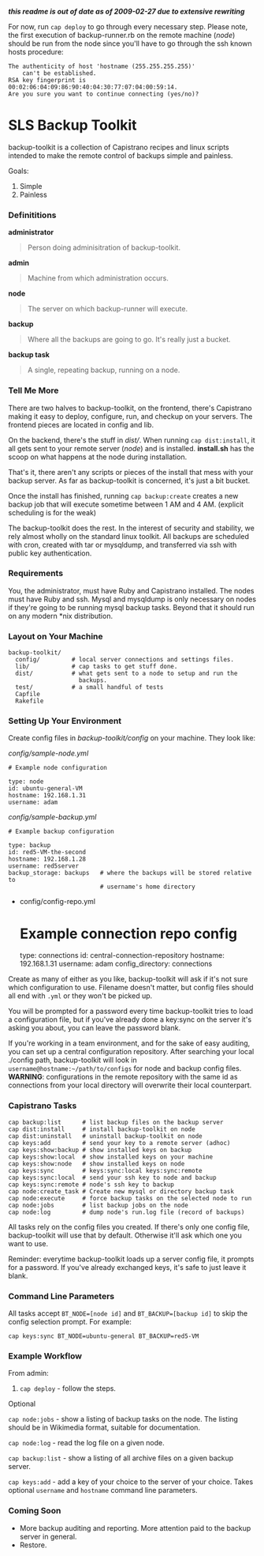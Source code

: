
***this readme is out of date as of 2009-02-27 due to extensive rewriting***  

For now, run `cap deploy` to go through every necessary step. Please note, the first execution of backup-runner.rb on the remote machine (*node*) should be run from the node since you'll have to go through the ssh known hosts procedure:

    The authenticity of host 'hostname (255.255.255.255)'
        can't be established.
    RSA key fingerprint is 00:02:06:04:09:86:90:40:04:30:77:07:04:00:59:14.
    Are you sure you want to continue connecting (yes/no)? 

# SLS Backup Toolkit 

backup-toolkit is a collection of Capistrano recipes and linux scripts intended to make the remote control of backups simple and painless. 

Goals: 

1. Simple
2. Painless

### Definititions

**administrator**

> Person doing adminisitration of backup-toolkit.

**admin**

> Machine from which administration occurs.

**node**

> The server on which backup-runner will execute. 

**backup** 

> Where all the backups are going to go.  It's really just a bucket.

**backup task** 

> A single, repeating backup, running on a node.

### Tell Me More

There are two halves to backup-toolkit, on the frontend, there's Capistrano making it easy to deploy, configure, run, and checkup on your servers. The frontend pieces are located in config and lib.

On the backend, there's the stuff in *dist/*.  When running `cap dist:install`, it all gets sent to your remote server (*node*) and is installed. **install.sh** has the scoop on what happens at the node during installation.

That's it, there aren't any scripts or pieces of the install that mess with your backup server.  As far as backup-toolkit is concerned, it's just a bit bucket.

Once the install has finished, running `cap backup:create` creates a new backup job that will execute sometime between 1 AM and 4 AM. (explicit scheduling is for the weak)

The backup-toolkit does the rest. In the interest of security and stability, we rely almost wholly on the standard linux toolkit.  All backups are scheduled with cron, created with tar or mysqldump, and transferred via ssh with public key authentication. 

### Requirements

You, the administrator, must have Ruby and Capistrano installed.  The nodes must have Ruby and ssh. Mysql and mysqldump is only necessary on nodes if they're going to be running mysql backup tasks. Beyond that it should run on any modern *nix distribution.

### Layout on Your Machine

    backup-toolkit/
      config/         # local server connections and settings files.
      lib/            # cap tasks to get stuff done.
      dist/           # what gets sent to a node to setup and run the
                        backups.
      test/           # a small handful of tests
      Capfile     
      Rakefile

### Setting Up Your Environment

Create config files in *backup-toolkit/config* on your machine.  They look like: 

*config/sample-node.yml*

    # Example node configuration

    type: node
    id: ubuntu-general-VM
    hostname: 192.168.1.31
    username: adam

*config/sample-backup.yml*

    # Example backup configuration

    type: backup
    id: red5-VM-the-second
    hostname: 192.168.1.28
    username: red5server     
    backup_storage: backups   # where the backups will be stored relative to 
                              # username's home directory

* config/config-repo.yml

    # Example connection repo config 

    type: connections
    id: central-connection-repository
    hostname: 192.168.1.31
    username: adam
    config_directory: connections

Create as many of either as you like, backup-toolkit will ask if it's not sure which configuration to use. Filename doesn't matter, but config files should all end with `.yml` or they won't be picked up. 

You will be prompted for a password every time backup-toolkit tries to load a configuration file, but if you've already done a key:sync on the server it's asking you about, you can leave the password blank.

If you're working in a team environment, and for the sake of easy auditing, you can set up a central configuration repository.  After searching your local ./config path, backup-toolkit will look in <code>username@hostname:~/path/to/configs</code> for node and backup config files.  **WARNING**: configurations in the remote repository with the same id as connections from your local directory will overwrite their local counterpart.

### Capistrano Tasks

    cap backup:list      # list backup files on the backup server
    cap dist:install     # install backup-toolkit on node
    cap dist:uninstall   # uninstall backup-toolkit on node
    cap keys:add         # send your key to a remote server (adhoc)
    cap keys:show:backup # show installed keys on backup
    cap keys:show:local  # show installed keys on your machine
    cap keys:show:node   # show installed keys on node
    cap keys:sync        # keys:sync:local keys:sync:remote
    cap keys:sync:local  # send your ssh key to node and backup
    cap keys:sync:remote # node's ssh key to backup
    cap node:create_task # Create new mysql or directory backup task
    cap node:execute     # force backup tasks on the selected node to run
    cap node:jobs        # list backup jobs on the node
    cap node:log         # dump node's run.log file (record of backups)

All tasks rely on the config files you created. If there's only one config file, backup-toolkit will use that by default. Otherwise it'll ask which one you want to use. 

Reminder: everytime backup-toolkit loads up a server config file, it prompts for a password. If you've already exchanged keys, it's safe to just leave it blank.

### Command Line Parameters

All tasks accept `BT_NODE=[node id]` and `BT_BACKUP=[backup id]` to skip the config selection prompt.  For example:

    cap keys:sync BT_NODE=ubuntu-general BT_BACKUP=red5-VM 

### Example Workflow

From admin:

1. `cap deploy` - follow the steps.

Optional

`cap node:jobs` - show a listing of backup tasks on the node. The listing should be in Wikimedia format, suitable for documentation.

`cap node:log` - read the log file on a given node.

`cap backup:list` - show a listing of all archive files on a given backup server.

`cap keys:add` - add a key of your choice to the server of your choice. Takes optional `username` and `hostname` command line parameters.

### Coming Soon

* More backup auditing and reporting.  More attention paid to the backup server in general.
* Restore. 
